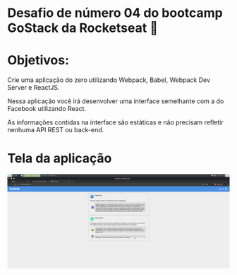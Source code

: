 # Desafio de número 04 do bootcamp GoStack da Rocketseat :rocket:

# Objetivos:

Crie uma aplicação do zero utilizando Webpack, Babel, Webpack Dev Server e ReactJS.

Nessa aplicação você irá desenvolver uma interface semelhante com a do Facebook utilizando React.

As informações contidas na interface são estáticas e não precisam refletir nenhuma API REST ou back-end.

# Tela da aplicação 

<img src="prev.png">
</br>
